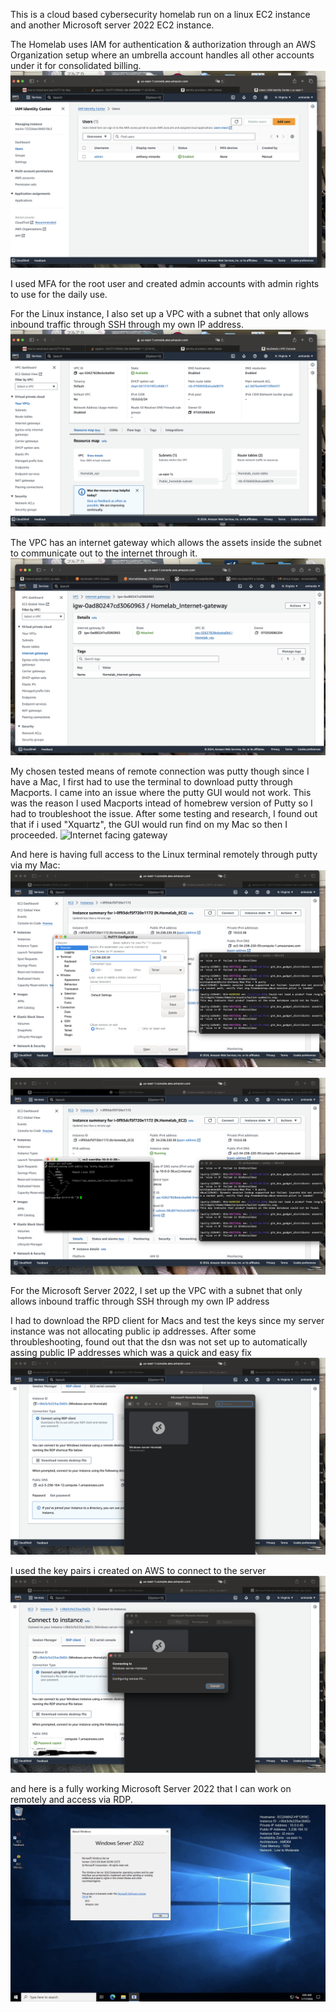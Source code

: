 This is a cloud based cybersecurity homelab run on a linux EC2 instance and another Microsoft server 2022 EC2 instance.

The Homelab uses IAM for authentication & authorization through an AWS Organization setup where an umbrella account handles all other accounts under it for consolidated billing.
![User created in Organizations via Identity center](https://github.com/Anthonymiranda/AWS-Homelab/blob/main/User%20created%20in%20Organizations.png)

I used MFA for the root user and created admin accounts with admin rights to use for the daily use.

For the Linux instance, I also set up a VPC with a subnet that only allows inbound traffic through SSH through my own IP address.
![VPC, Subnet, Route Tables](https://github.com/Anthonymiranda/AWS-Homelab/raw/main/VPC%20w%20Subnet%20%26%20route%20tables.png)

The VPC has an internet gateway which allows the assets inside the subnet to communicate out to the internet through it.
![Internet facing gateway](https://github.com/Anthonymiranda/AWS-Homelab/blob/main/IG_homelab_vpc.png)

My chosen tested means of remote connection was putty though since I have a Mac, I first had to use the terminal to download putty through Macports.
I came into an issue where the putty GUI would not work. This was the reason I used Macports intead of homebrew version of Putty so I had to troubleshoot the issue. After some testing and research, I found out that if i used "Xquartz", the GUI would run find on my Mac so then I proceeded.
![Internet facing gateway](https://github.com/Anthonymiranda/AWS-Homelab/blob/main/Running%20Putty%20On%20Mac.png)

And here is having full access to the Linux terminal remotely through putty via my Mac:
![login through putty](https://github.com/Anthonymiranda/AWS-Homelab/blob/main/Putty%20connecting%20to%20EC2.png)

![login through putty](https://github.com/Anthonymiranda/AWS-Homelab/blob/main/Ec2%20connected%20via%20putty.png)

For the Microsoft Server 2022, I set up the VPC with a subnet that only allows inbound traffic through SSH through my own IP address


I had to download the RPD client for Macs and test the keys since my server instance was not allocating public ip addresses. After some throubleshooting, found out that the dsn was not set up to automatically assing public IP addresses which was a quick and easy fix
![rdp with key with mac](https://github.com/Anthonymiranda/AWS-Homelab/blob/main/connecting%20to%20Microsoft%20server%20with%20RDP.png)

I used the key pairs i created on AWS to connect to the server
![rdp with oay key connection](https://github.com/Anthonymiranda/AWS-Homelab/blob/main/connecting%20to%20rdp3.png)

and here is a fully working Microsoft Server 2022 that I can work on remotely and access via RDP.
![logged in windows](https://github.com/Anthonymiranda/AWS-Homelab/blob/main/Logged%20in%20to%20Windows%20Server%202022.png)



